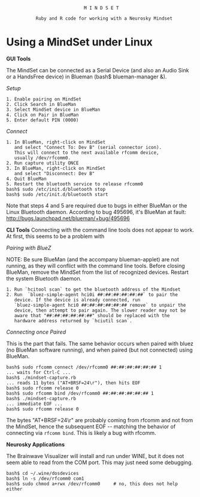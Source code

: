                                  M I N D S E T

               Ruby and R code for working with a Neurosky Mindset


Using a MindSet under Linux
===========================


**GUI Tools**

The MindSet can be connected as a Serial Device (and also an Audio Sink or a
HandsFree device) in Blueman (bash$ blueman-manager &).

_Setup_

    1. Enable pairing on MindSet
    2. Click Search in BlueMan
    3. Select MindSet device in BlueMan
    4. Click on Pair in BlueMan
    5. Enter default PIN (0000)

_Connect_

    1. In BlueMan, right-click on MindSet 
       and select "Connect To: Dev B" (serial connector icon).
       This will connect to the next available rfcomm device,
       usually /dev/rfcomm0.
    2. Run capture utility ONCE
    3. In BlueMan, right-click on MindSet 
       and select "Disconnect: Dev B"
    4. Quit BlueMan
    5. Restart the bluetooth service to release rfcomm0
    bash$ sudo /etc/init.d/bluetooth stop
    bash$ sudo /etc/init.d/bluetooth start

Note that steps 4 and 5 are required due to bugs in either BlueMan or the
Linux Bluetooth daemon. According to bug 495696, it's BlueMan at fault:
  <http://bugs.launchpad.net/blueman/+bug/495696>


**CLI Tools**
Connecting with the command line tools does not appear to work. At first, this
seems to be a problem with

_Pairing with BlueZ_

NOTE: Be sure BlueMan (and the accompany blueman-applet) are not running, as
they will conflict with the command line tools. Before closing BlueMan,
remove the MindSet from the list of recognized devices. Restart the
system Bluetooth daemon.

    1. Run `hcitool scan` to get the bluetooth address of the Mindset
    2. Run  `bluez-simple-agent hci0i ##:##:##:##:##:##` to pair the
       device. If the device is already connected, run
       `bluez-simple-agent hci0 ##:##:##:##:##:## remove` to unpair the
       device, then attempt to pair again. The slower reader may not be
       aware that "##:##:##:##:##:##" should be replaced with the 
       hardware address returned by `hciutil scan`.

_Connecting once Paired_

This is the part that fails. The same behavior occurs when paired with bluez
(no BlueMan software running), and when paired (but not connected) using
BlueMan.

    bash$ sudo rfcomm connect /dev/rfcomm0 ##:##:##:##:##:## 1
    ... waits for Ctrl-C ...
    bash$ ./mindset-capture.rb
    ... reads 11 bytes ("AT+BRSF=24\r"), then hits EOF
    bash$ sudo rfcomm release 0
    bash$ sudo rfcomm bind /dev/rfcomm0 ##:##:##:##:##:## 1
    bash$ ./mindset-capture.rb
    ... immediate EOF ...
    bash$ sudo rfcomm release 0

The bytes "AT+BRSF=24\r" are probably coming from rfcomm and not from the 
MindSet, hence the subsequent EOF -- matching the behavior of connecting via
`rfcomm bind`. This is likely a bug with rfcomm.


**Neurosky Applications**

The Brainwave Visualizer will install and run under WINE, but it does not
seem able to read from the COM port. This may just need some debugging.

    bash$ cd ~/.wine/dosdevices
    bash$ ln -s /dev/rfcomm0 com1
    bash$ sudo chmod a+rwx /dev/rfcomm0 	# no, this does not help either
